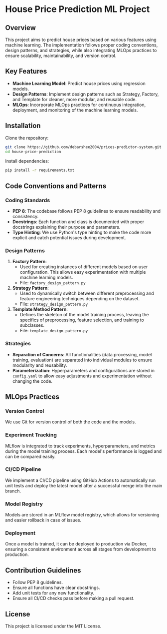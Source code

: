 # House Price Prediction ML Project

## Overview

This project aims to predict house prices based on various features using machine learning. The implementation follows proper coding conventions, design patterns, and strategies, while also integrating MLOps practices to ensure scalability, maintainability, and version control.

## Key Features

- **Machine Learning Model**: Predict house prices using regression models.
- **Design Patterns**: Implement design patterns such as Strategy, Factory, and Template for cleaner, more modular, and reusable code.
- **MLOps**: Incorporate MLOps practices for continuous integration, deployment, and monitoring of the machine learning models.

## Installation

Clone the repository:

```bash
git clone https://github.com/debarshee2004/prices-predictor-system.git
cd house-price-prediction
```

Install dependencies:

```bash
pip install -r requirements.txt
```

## Code Conventions and Patterns

### Coding Standards

- **PEP 8**: The codebase follows PEP 8 guidelines to ensure readability and consistency.
- **Docstrings**: Each function and class is documented with proper docstrings explaining their purpose and parameters.
- **Type Hinting**: We use Python's type hinting to make the code more explicit and catch potential issues during development.

### Design Patterns

1. **Factory Pattern**:
   - Used for creating instances of different models based on user configuration. This allows easy experimentation with multiple machine learning models.
   - File: `factory_design_pattern.py`
2. **Strategy Pattern**:
   - Used to dynamically switch between different preprocessing and feature engineering techniques depending on the dataset.
   - File: `strategy_design_pattern.py`
3. **Template Method Pattern**:
   - Defines the skeleton of the model training process, leaving the specifics of preprocessing, feature selection, and training to subclasses.
   - File: `template_design_pattern.py`

### Strategies

- **Separation of Concerns**: All functionalities (data processing, model training, evaluation) are separated into individual modules to ensure modularity and reusability.
- **Parameterization**: Hyperparameters and configurations are stored in `config.yaml` to allow easy adjustments and experimentation without changing the code.

## MLOps Practices

### Version Control

We use Git for version control of both the code and the models.

### Experiment Tracking

MLflow is integrated to track experiments, hyperparameters, and metrics during the model training process. Each model's performance is logged and can be compared easily.

### CI/CD Pipeline

We implement a CI/CD pipeline using GitHub Actions to automatically run unit tests and deploy the latest model after a successful merge into the main branch.

### Model Registry

Models are stored in an MLflow model registry, which allows for versioning and easier rollback in case of issues.

### Deployment

Once a model is trained, it can be deployed to production via Docker, ensuring a consistent environment across all stages from development to production.

## Contribution Guidelines

- Follow PEP 8 guidelines.
- Ensure all functions have clear docstrings.
- Add unit tests for any new functionality.
- Ensure all CI/CD checks pass before making a pull request.

## License

This project is licensed under the MIT License.
